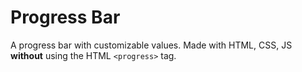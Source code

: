 # Progress Bar
A progress bar with customizable values. Made with HTML, CSS, JS **without** using the HTML `<progress>` tag.
